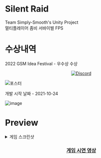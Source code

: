 # Silent Raid
Team Simply-Smooth's Unity Project      
멀티플레이어 좀비 서바이벌 FPS

# 수상내역 
2022 GSM Idea Festival - 우수상 수상

<div align="center">

 <p>
 <a href="https://discord.gg/kNn5a8bgXR"><img alt="Discord" src="https://img.shields.io/discord/910704564053901342?color=%20%237289DA&label=Discord%20Chat&logo=DIscord&style=for-the-badge"></a>
</p>
</div>


![포스터](https://user-images.githubusercontent.com/67905493/159593504-f51b781f-47eb-4c83-b272-9ca8015dd11a.png)



개발 시작 날짜 - 2021-10-24

![image](https://user-images.githubusercontent.com/67905493/148181707-c4529c63-9bc7-4e2b-973e-4b5990591243.png)

 
# Preview
<details>
 <summary>게임 스크린샷</summary>
  
  ![image](https://user-images.githubusercontent.com/67905493/148185679-c032fed4-6292-408e-b368-4d74bf28482f.png)

  ![image](https://user-images.githubusercontent.com/67905493/148185666-08ea3607-7b56-4cbf-b9f5-bcebca40556b.png)

 ![image](https://user-images.githubusercontent.com/67905493/148185613-74662bb5-29d1-4d1f-93d7-e95bb9421ea4.png)

 </details>

 
<div align="center">
 
<a href="https://youtu.be/QfdigRZA2Mo"><h3>게임 시연 영상</h3></a>
</div>
  
 

